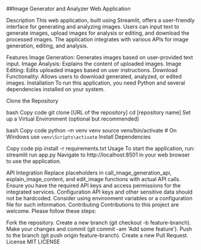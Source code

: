 ##Image Generator and Analyzer Web Application

Description
This web application, built using Streamlit, offers a user-friendly interface for generating and analyzing images. Users can input text to generate images, upload images for analysis or editing, and download the processed images. The application integrates with various APIs for image generation, editing, and analysis.

Features
Image Generation: Generates images based on user-provided text input.
Image Analysis: Explains the content of uploaded images.
Image Editing: Edits uploaded images based on user instructions.
Download Functionality: Allows users to download generated, analyzed, or edited images.
Installation
To run this application, you need Python and several dependencies installed on your system.

Clone the Repository

bash
Copy code
git clone [URL of the repository]
cd [repository name]
Set up a Virtual Environment (optional but recommended)

bash
Copy code
python -m venv venv
source venv/bin/activate  # On Windows use `venv\Scripts\activate`
Install Dependencies

Copy code
pip install -r requirements.txt
Usage
To start the application, run:
streamlit run app.py
Navigate to http://localhost:8501 in your web browser to use the application.

API Integration
Replace placeholders in call_image_generation_api, explain_image_content, and edit_image functions with actual API calls.
Ensure you have the required API keys and access permissions for the integrated services.
Configuration
API keys and other sensitive data should not be hardcoded. Consider using environment variables or a configuration file for such information.
Contributing
Contributions to this project are welcome. Please follow these steps:

Fork the repository.
Create a new branch (git checkout -b feature-branch).
Make your changes and commit (git commit -am 'Add some feature').
Push to the branch (git push origin feature-branch).
Create a new Pull Request.
License
MIT LICENSE
